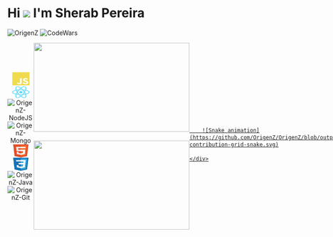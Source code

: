 <h1 align="left">Hi <img src="https://raw.githubusercontent.com/kaueMarques/kaueMarques/master/hi.gif" width="30px"> I'm
    Sherab Pereira</h1>
<p align="left"> <img src="https://komarev.com/ghpvc/?username=OrigenZ&label=Profile%20views&color=0e75b6&style=flat"
        alt="OrigenZ" />
    <img alt='CodeWars' src='https://www.codewars.com/users/OrigenZ/badges/micro' />
</p>

<div style="display: flex; align-items:center"><br>
    <div align="center">
        <img align="center" alt="OrigenZ-Js" height="30" width="40"
            src="https://raw.githubusercontent.com/devicons/devicon/master/icons/javascript/javascript-plain.svg">
        <img align="center" alt="OrigenZ-React" height="30" width="40"
            src="https://raw.githubusercontent.com/devicons/devicon/master/icons/react/react-original.svg">
        <img align="center" alt="OrigenZ-NodeJS" height="30" width="40"
            src="https://cdn.jsdelivr.net/gh/devicons/devicon/icons/nodejs/nodejs-original.svg">
        <img align="center" alt="OrigenZ-Mongo" height="30" width="40"
            src="https://cdn.jsdelivr.net/gh/devicons/devicon/icons/mongodb/mongodb-original.svg">
        <img align="center" alt="OrigenZ-HTML" height="30" width="40"
            src="https://raw.githubusercontent.com/devicons/devicon/master/icons/html5/html5-original.svg">
        <img align="center" alt="OrigenZ-CSS" height="30" width="40"
            src="https://raw.githubusercontent.com/devicons/devicon/master/icons/css3/css3-original.svg">
        <img align="center" alt="OrigenZ-Java" height="30" width="40"
            src="https://cdn.jsdelivr.net/gh/devicons/devicon/icons/java/java-original.svg">
        <img align="center" alt="OrigenZ-Git" height="30" width="40"
            src="https://cdn.jsdelivr.net/gh/devicons/devicon/icons/git/git-original.svg">
    </div>
    <br><br>
    <br><br>
    <div align="center">
        <a href="https://github.com/OrigenZ">
            <img height="200em" width="350em"
                src="https://github-readme-stats.vercel.app/api?username=OrigenZ&show_icons=true&locale=en&theme=dark" />
            <br><br>
            <img height="200em" width="350em"
                src="https://github-readme-stats.vercel.app/api/top-langs/?username=OrigenZ&layout=compact&langs_count=7&theme=dark" />
    </div>
    <br><br>
    <div>

        ![Snake animation](https://github.com/OrigenZ/OrigenZ/blob/output/github-contribution-grid-snake.svg)

    </div>
</div>
